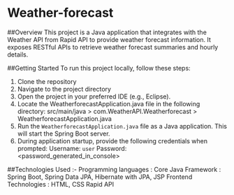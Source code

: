 # Weather-forecast

##Overview
This project is a Java application that integrates with the Weather API from Rapid API to provide weather forecast information. It exposes RESTful APIs to retrieve weather forecast summaries and hourly details.

##Getting Started
To run this project locally, follow these steps:

1. Clone the repository
2. Navigate to the project directory
3. Open the project in your preferred IDE (e.g., Eclipse).
4. Locate the WeatherforecastApplication.java file in the following directory:
      src/main/java > com.WeatherAPI.Weatherforecast > WeatherforecastApplication.java
5. Run the `WeatherforecastApplication.java` file as a Java application. This will start the Spring Boot server.
6. During application startup, provide the following credentials when prompted:
   Username: `user`
   Password: <password_generated_in_console>

##Technologies Used :-
  Programming languages : Core Java
  Framework : Spring Boot, Spring Data JPA, Hibernate with JPA, JSP
  Frontend Technologies : HTML, CSS
  Rapid API
  

